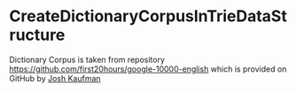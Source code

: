 # CreateDictionaryCorpusInTrieDataStructure


Dictionary Corpus is taken from repository <https://github.com/first20hours/google-10000-english> which is provided on GitHub by [Josh Kaufman](https://github.com/first20hours)